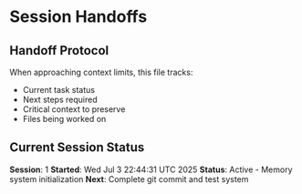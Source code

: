# Session Handoffs

## Handoff Protocol
When approaching context limits, this file tracks:
- Current task status
- Next steps required
- Critical context to preserve
- Files being worked on

## Current Session Status
**Session**: 1
**Started**: Wed Jul  3 22:44:31 UTC 2025
**Status**: Active - Memory system initialization
**Next**: Complete git commit and test system